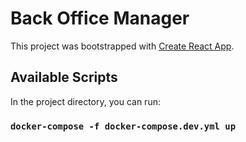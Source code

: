 # Back Office Manager

This project was bootstrapped with [Create React App](https://github.com/facebook/create-react-app).

## Available Scripts

In the project directory, you can run:

### `docker-compose -f docker-compose.dev.yml up`
